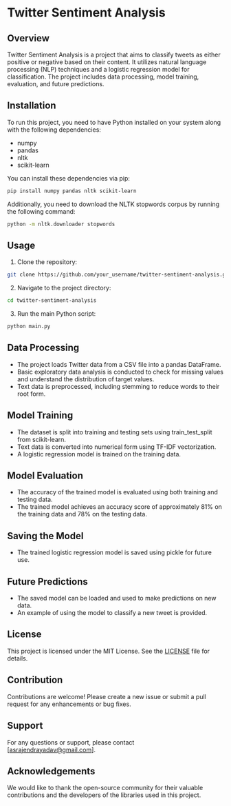 # Twitter Sentiment Analysis

## Overview
Twitter Sentiment Analysis is a project that aims to classify tweets as either positive or negative based on their content. It utilizes natural language processing (NLP) techniques and a logistic regression model for classification. The project includes data processing, model training, evaluation, and future predictions.

## Installation
To run this project, you need to have Python installed on your system along with the following dependencies:

- numpy
- pandas
- nltk
- scikit-learn

You can install these dependencies via pip:

```bash
pip install numpy pandas nltk scikit-learn
```

Additionally, you need to download the NLTK stopwords corpus by running the following command:

```bash
python -m nltk.downloader stopwords
```

## Usage
1. Clone the repository:

```bash
git clone https://github.com/your_username/twitter-sentiment-analysis.git](https://github.com/Rajendran2201/Twitter-Sentimental-Analysis/tree/main
```

2. Navigate to the project directory:

```bash
cd twitter-sentiment-analysis
```

3. Run the main Python script:

```bash
python main.py
```

## Data Processing
- The project loads Twitter data from a CSV file into a pandas DataFrame.
- Basic exploratory data analysis is conducted to check for missing values and understand the distribution of target values.
- Text data is preprocessed, including stemming to reduce words to their root form.

## Model Training
- The dataset is split into training and testing sets using train_test_split from scikit-learn.
- Text data is converted into numerical form using TF-IDF vectorization.
- A logistic regression model is trained on the training data.

## Model Evaluation
- The accuracy of the trained model is evaluated using both training and testing data.
- The trained model achieves an accuracy score of approximately 81% on the training data and 78% on the testing data.

## Saving the Model
- The trained logistic regression model is saved using pickle for future use.

## Future Predictions
- The saved model can be loaded and used to make predictions on new data.
- An example of using the model to classify a new tweet is provided.

## License
This project is licensed under the MIT License. See the [LICENSE](https://github.com/Rajendran2201/Twitter-Sentimental-Analysis/blob/main/LICENSE) file for details.

## Contribution
Contributions are welcome! Please create a new issue or submit a pull request for any enhancements or bug fixes.

## Support
For any questions or support, please contact [asrajendrayadav@gmail.com].

## Acknowledgements
We would like to thank the open-source community for their valuable contributions and the developers of the libraries used in this project.
